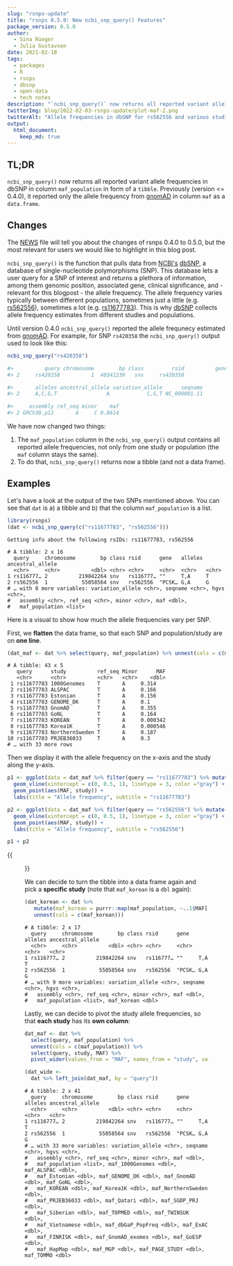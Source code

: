 ```yaml
---
slug: "rsnps-update"
title: "rsnps 0.5.0: New ncbi_snp_query() Features"
package_version: 0.5.0
author:
  - Sina Rüeger
  - Julia Gustavsen
date: 2021-02-10
tags:
  - packages
  - R
  - rsnps
  - dbsnp
  - open-data
  - tech notes
description: "`ncbi_snp_query()` now returns all reported variant allele frequencies in dbSNP."
twitterImg: blog/2022-02-03-rsnps-update/plot-maf-2.png
twitterAlt: "Allele frequencies in dbSNP for rs562556 and various studies/populations."
output: 
  html_document:
    keep_md: true
---
```






## TL;DR

`ncbi_snp_query()` now returns all reported variant allele frequencies in dbSNP in column `maf_population` in form of a `tibble`. Previously (version <= 0.4.0), it reported only the allele frequency from [gnomAD](https://gnomad.broadinstitute.org/) in column `maf` as a `data.frame`. 

## Changes

The [NEWS](https://github.com/ropensci/rsnps/blob/master/NEWS.md) file will tell you about the changes of rsnps 0.4.0 to 0.5.0, but the most relevant for users we would like to highlight in this blog post. 

`ncbi_snp_query()` is the function that pulls data from [NCBI's](https://www.ncbi.nlm.nih.gov/) [dbSNP](https://www.ncbi.nlm.nih.gov/snp/), a database of single-nucleotide polymorphisms (SNP). This database lets a user query for a SNP of interest and returns a plethora of information, among them genomic position, associated gene, clinical significance, and - relevant for this blogpost - the allele frequency. The allele frequency varies typically between different populations, sometimes just a little (e.g. [rs562556](https://www.ncbi.nlm.nih.gov/snp/rs562556#frequency_tab)), sometimes a lot (e.g. [rs11677783](https://www.ncbi.nlm.nih.gov/snp/rs11677783#frequency_tab)). This is why [dbSNP](https://www.ncbi.nlm.nih.gov/snp/) collects allele frequency estimates from different studies and populations.

Until version 0.4.0 `ncbi_snp_query()` reported the allele frequnecy estimated from [gnomAD](https://gnomad.broadinstitute.org/). For example, for SNP `rs420358` the `ncbi_snp_query()` output used to look like this:

```r
ncbi_snp_query("rs420358")

#>          query chromosome        bp class         rsid          gene
#> 2     rs420358          1  40341239   snv     rs420358              

#>       alleles ancestral_allele variation_allele      seqname
#> 2     A,C,G,T                A            C,G,T NC_000001.11

#>     assembly ref_seq minor    maf
#> 2 GRCh38.p12       A     C 0.8614
```

We have now changed two things:

1. The `maf_population` column in the `ncbi_snp_query()` output contains all reported allele frequencies, not only from one study or population (the `maf` column stays the same).
2. To do that, `ncbi_snp_query()` returns now a tibble (and not a data frame). 


## Examples

Let's have a look at the output of the two SNPs mentioned above. You can see that `dat` is a) a tibble and b) that the column `maf_population` is a list.




```r 
library(rsnps)
(dat <- ncbi_snp_query(c("rs11677783", "rs562556")))
```

```
Getting info about the following rsIDs: rs11677783, rs562556
```

```
# A tibble: 2 x 16
  query     chromosome        bp class rsid      gene   alleles ancestral_allele
  <chr>     <chr>          <dbl> <chr> <chr>     <chr>  <chr>   <chr>           
1 rs116777… 2          219842264 snv   rs116777… ""     T,A     T               
2 rs562556  1           55058564 snv   rs562556  "PCSK… G,A     G               
# … with 8 more variables: variation_allele <chr>, seqname <chr>, hgvs <chr>,
#   assembly <chr>, ref_seq <chr>, minor <chr>, maf <dbl>,
#   maf_population <list>
```



Here is a visual to show how much the allele frequencies vary per SNP. 

First, we **flatten** the data frame, so that each SNP and population/study are on **one line**. 
```r 
(dat_maf <- dat %>% select(query, maf_population) %>% unnest(cols = c(maf_population)))
```

```
# A tibble: 43 x 5
   query      study          ref_seq Minor      MAF
   <chr>      <chr>          <chr>   <chr>    <dbl>
 1 rs11677783 1000Genomes    T       A     0.314   
 2 rs11677783 ALSPAC         T       A     0.166   
 3 rs11677783 Estonian       T       A     0.156   
 4 rs11677783 GENOME_DK      T       A     0.1     
 5 rs11677783 GnomAD         T       A     0.355   
 6 rs11677783 GoNL           T       A     0.164   
 7 rs11677783 KOREAN         T       A     0.000342
 8 rs11677783 Korea1K        T       A     0.000546
 9 rs11677783 NorthernSweden T       A     0.187   
10 rs11677783 PRJEB36033     T       A     0.3     
# … with 33 more rows
```

Then we display it with the allele frequency on the x-axis and the study along the y-axis. 

```r 
p1 <- ggplot(data = dat_maf %>% filter(query == "rs11677783") %>% mutate(study = forcats::fct_reorder(study, MAF ))) + 
  geom_vline(xintercept = c(0, 0.5, 1), linetype = 3, color ="gray") +
  geom_point(aes(MAF, study)) + 
  labs(title = "Allele frequency", subtitle = "rs11677783") 

p2 <- ggplot(data = dat_maf %>% filter(query == "rs562556") %>% mutate(study = forcats::fct_reorder(study, MAF ))) + 
  geom_vline(xintercept = c(0, 0.5, 1), linetype = 3, color ="gray") +
  geom_point(aes(MAF, study)) + 
  labs(title = "Allele frequency", subtitle = "rs562556") 

p1 + p2
```
{{<figure src="plot-maf-1.png" alt="Graphical display of the allele frequency for two genetic variants (rs11677783, rs562556)." caption="Allele frequencies in dbSNP for rs11677783, rs562556 and various studies/populations." width="600">}}

We can decide to turn the tibble into a data frame again and pick a **specific study** (note that `maf_korean` is a `dbl` again): 

```r 
(dat_korean <- dat %>% 
   mutate(maf_korean = purrr::map(maf_population, ~..1$MAF[..1$study=="KOREAN"])) %>% 
   unnest(cols = c(maf_korean)))
```

```
# A tibble: 2 x 17
  query     chromosome        bp class rsid      gene   alleles ancestral_allele
  <chr>     <chr>          <dbl> <chr> <chr>     <chr>  <chr>   <chr>           
1 rs116777… 2          219842264 snv   rs116777… ""     T,A     T               
2 rs562556  1           55058564 snv   rs562556  "PCSK… G,A     G               
# … with 9 more variables: variation_allele <chr>, seqname <chr>, hgvs <chr>,
#   assembly <chr>, ref_seq <chr>, minor <chr>, maf <dbl>,
#   maf_population <list>, maf_korean <dbl>
```

Lastly, we can decide to pivot the study allele frequencies, so that **each study** has its **own column**:

```r 
dat_maf <- dat %>% 
  select(query, maf_population) %>% 
  unnest(cols = c(maf_population)) %>%
  select(query, study, MAF) %>%
  pivot_wider(values_from = "MAF", names_from = "study", values_fn = min, names_prefix = "maf_") ## if duplicate, picking the minimum

(dat_wide <- 
  dat %>% left_join(dat_maf, by = "query"))
```

```
# A tibble: 2 x 41
  query     chromosome        bp class rsid      gene   alleles ancestral_allele
  <chr>     <chr>          <dbl> <chr> <chr>     <chr>  <chr>   <chr>           
1 rs116777… 2          219842264 snv   rs116777… ""     T,A     T               
2 rs562556  1           55058564 snv   rs562556  "PCSK… G,A     G               
# … with 33 more variables: variation_allele <chr>, seqname <chr>, hgvs <chr>,
#   assembly <chr>, ref_seq <chr>, minor <chr>, maf <dbl>,
#   maf_population <list>, maf_1000Genomes <dbl>, maf_ALSPAC <dbl>,
#   maf_Estonian <dbl>, maf_GENOME_DK <dbl>, maf_GnomAD <dbl>, maf_GoNL <dbl>,
#   maf_KOREAN <dbl>, maf_Korea1K <dbl>, maf_NorthernSweden <dbl>,
#   maf_PRJEB36033 <dbl>, maf_Qatari <dbl>, maf_SGDP_PRJ <dbl>,
#   maf_Siberian <dbl>, maf_TOPMED <dbl>, maf_TWINSUK <dbl>,
#   maf_Vietnamese <dbl>, maf_dbGaP_PopFreq <dbl>, maf_ExAC <dbl>,
#   maf_FINRISK <dbl>, maf_GnomAD_exomes <dbl>, maf_GoESP <dbl>,
#   maf_HapMap <dbl>, maf_MGP <dbl>, maf_PAGE_STUDY <dbl>, maf_TOMMO <dbl>
```
